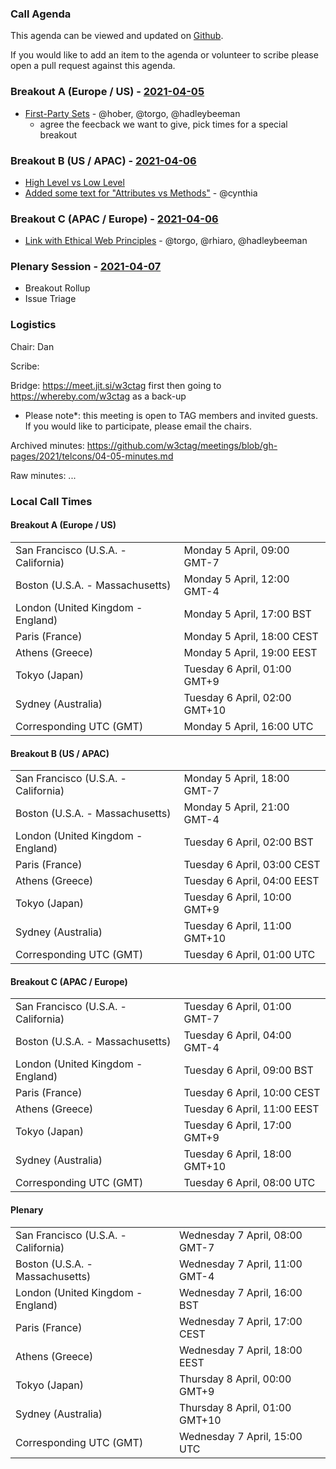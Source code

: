 ### Call Agenda

This agenda can be viewed and updated on [Github](https://github.com/w3ctag/meetings/blob/gh-pages/2021/telcons/04-05-agenda.md).

If you would like to add an item to the agenda or volunteer to scribe please open a pull request against this agenda.

### Breakout A (Europe / US) - [2021-04-05](https://www.timeanddate.com/worldclock/converter.html?iso=20210405T160000&p1=224&p2=43&p3=136&p4=195&p5=26&p6=248&p7=240)

* [First-Party Sets](https://github.com/w3ctag/design-reviews/issues/342) - @hober, @torgo, @hadleybeeman
  * agree the feecback we want to give, pick times for a special breakout

### Breakout B (US / APAC) - [2021-04-06](https://www.timeanddate.com/worldclock/converter.html?iso=20210406T010000&p1=224&p2=43&p3=136&p4=195&p5=26&p6=248&p7=240)

* [High Level vs Low Level](https://github.com/w3ctag/design-principles/pull/291/files)
* [Added some text for "Attributes vs Methods"](https://github.com/w3ctag/design-principles/pull/262) - @cynthia

### Breakout C (APAC / Europe) - [2021-04-06](https://www.timeanddate.com/worldclock/converter.html?iso=20210406T080000&p1=224&p2=43&p3=136&p4=195&p5=26&p6=248&p7=240)

* [Link with Ethical Web Principles](https://github.com/w3ctag/design-principles/issues/282) - @torgo, @rhiaro, @hadleybeeman

### Plenary Session - [2021-04-07](https://www.timeanddate.com/worldclock/converter.html?iso=20210407T150000&p1=224&p2=43&p3=136&p4=195&p5=26&p6=248&p7=240)

* Breakout Rollup
* Issue Triage

### Logistics

Chair: Dan

Scribe:

Bridge: https://meet.jit.si/w3ctag first then going to https://whereby.com/w3ctag as a back-up

* Please note*: this meeting is open to TAG members and invited guests. If you would like to participate, please email the chairs.

Archived minutes: https://github.com/w3ctag/meetings/blob/gh-pages/2021/telcons/04-05-minutes.md

Raw minutes: ...


### Local Call Times

#### Breakout A (Europe / US)

<table>
<tr><td> San Francisco (U.S.A. - California) <td> Monday 5 April, 09:00 GMT-7</td></tr>
<tr><td> Boston (U.S.A. - Massachusetts) <td> Monday 5 April, 12:00 GMT-4</td></tr>
<tr><td> London (United Kingdom - England) <td> Monday 5 April, 17:00 BST</td></tr>
<tr><td> Paris (France) <td> Monday 5 April, 18:00 CEST</td></tr>
<tr><td> Athens (Greece) <td> Monday 5 April, 19:00 EEST</td></tr>
<tr><td> Tokyo (Japan) <td> Tuesday 6 April, 01:00 GMT+9</td></tr>
<tr><td> Sydney (Australia) <td> Tuesday 6 April, 02:00 GMT+10</td></tr>
<tr><td> Corresponding UTC (GMT) <td> Monday 5 April, 16:00 UTC</td></tr>
</table>

#### Breakout B (US / APAC)

<table>
<tr><td> San Francisco (U.S.A. - California) <td> Monday 5 April, 18:00 GMT-7</td></tr>
<tr><td> Boston (U.S.A. - Massachusetts) <td> Monday 5 April, 21:00 GMT-4</td></tr>
<tr><td> London (United Kingdom - England) <td> Tuesday 6 April, 02:00 BST</td></tr>
<tr><td> Paris (France) <td> Tuesday 6 April, 03:00 CEST</td></tr>
<tr><td> Athens (Greece) <td> Tuesday 6 April, 04:00 EEST</td></tr>
<tr><td> Tokyo (Japan) <td> Tuesday 6 April, 10:00 GMT+9</td></tr>
<tr><td> Sydney (Australia) <td> Tuesday 6 April, 11:00 GMT+10</td></tr>
<tr><td> Corresponding UTC (GMT) <td> Tuesday 6 April, 01:00 UTC</td></tr>
</table>

#### Breakout C (APAC / Europe)

<table>
<tr><td> San Francisco (U.S.A. - California) <td> Tuesday 6 April, 01:00 GMT-7</td></tr>
<tr><td> Boston (U.S.A. - Massachusetts) <td> Tuesday 6 April, 04:00 GMT-4</td></tr>
<tr><td> London (United Kingdom - England) <td> Tuesday 6 April, 09:00 BST</td></tr>
<tr><td> Paris (France) <td> Tuesday 6 April, 10:00 CEST</td></tr>
<tr><td> Athens (Greece) <td> Tuesday 6 April, 11:00 EEST</td></tr>
<tr><td> Tokyo (Japan) <td> Tuesday 6 April, 17:00 GMT+9</td></tr>
<tr><td> Sydney (Australia) <td> Tuesday 6 April, 18:00 GMT+10</td></tr>
<tr><td> Corresponding UTC (GMT) <td> Tuesday 6 April, 08:00 UTC</td></tr>
</table>

#### Plenary

<table>
<tr><td> San Francisco (U.S.A. - California) <td> Wednesday 7 April, 08:00 GMT-7</td></tr>
<tr><td> Boston (U.S.A. - Massachusetts) <td> Wednesday 7 April, 11:00 GMT-4</td></tr>
<tr><td> London (United Kingdom - England) <td> Wednesday 7 April, 16:00 BST</td></tr>
<tr><td> Paris (France) <td> Wednesday 7 April, 17:00 CEST</td></tr>
<tr><td> Athens (Greece) <td> Wednesday 7 April, 18:00 EEST</td></tr>
<tr><td> Tokyo (Japan) <td> Thursday 8 April, 00:00 GMT+9</td></tr>
<tr><td> Sydney (Australia) <td> Thursday 8 April, 01:00 GMT+10</td></tr>
<tr><td> Corresponding UTC (GMT) <td> Wednesday 7 April, 15:00 UTC</td></tr>
</table>

